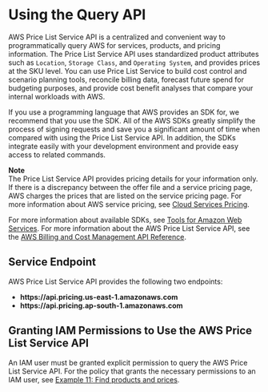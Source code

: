 # Using the Query API<a name="using-pelong"></a>

AWS Price List Service API is a centralized and convenient way to programmatically query AWS for services, products, and pricing information\. The Price List Service API uses standardized product attributes such as `Location`, `Storage Class`, and `Operating System`, and provides prices at the SKU level\. You can use Price List Service to build cost control and scenario planning tools, reconcile billing data, forecast future spend for budgeting purposes, and provide cost benefit analyses that compare your internal workloads with AWS\. 

If you use a programming language that AWS provides an SDK for, we recommend that you use the SDK\. All of the AWS SDKs greatly simplify the process of signing requests and save you a significant amount of time when compared with using the Price List Service API\. In addition, the SDKs integrate easily with your development environment and provide easy access to related commands\.

**Note**  
The Price List Service API provides pricing details for your information only\. If there is a discrepancy between the offer file and a service pricing page, AWS charges the prices that are listed on the service pricing page\. For more information about AWS service pricing, see [Cloud Services Pricing](https://aws.amazon.com/pricing/services/)\.

For more information about available SDKs, see [Tools for Amazon Web Services](https://aws.amazon.com/tools)\. For more information about the AWS Price List Service API, see the [AWS Billing and Cost Management API Reference](https://docs.aws.amazon.com/aws-cost-management/latest/APIReference/)\.

## Service Endpoint<a name="pe-endpoint"></a>

AWS Price List Service API provides the following two endpoints:
+ **https://api\.pricing\.us\-east\-1\.amazonaws\.com**
+ **https://api\.pricing\.ap\-south\-1\.amazonaws\.com**

## Granting IAM Permissions to Use the AWS Price List Service API<a name="pe-iam"></a>

An IAM user must be granted explicit permission to query the AWS Price List Service API\. For the policy that grants the necessary permissions to an IAM user, see [Example 11: Find products and prices](billing-permissions-ref.md#example-policy-pe-api)\. 
